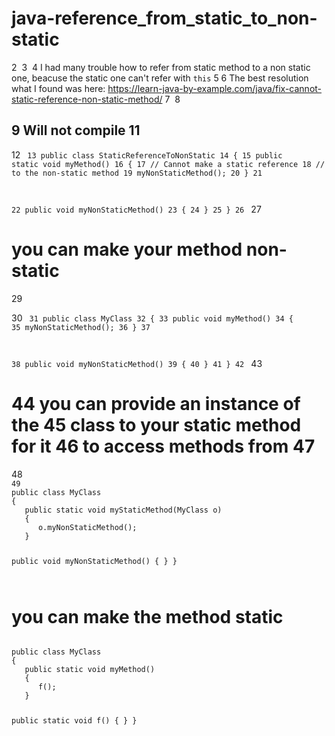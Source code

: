 # java-reference_from_static_to_non-static
2
​
3
​
4
I had many trouble how to refer from static method to a non static one, beacuse the static one can't refer with <code>this</code>
5
​
6
The best resolution what I found was here: https://learn-java-by-example.com/java/fix-cannot-static-reference-non-static-method/
7
​
8
<h2>
9
 Will not compile
11
</h2>

12
<code> 
13
public class StaticReferenceToNonStatic
14
{
15
   public static void myMethod()
16
   {
17
      // Cannot make a static reference
18
      // to the non-static method
19
      myNonStaticMethod(); 
20
   }
21
 
22
   public void myNonStaticMethod()
23
   {
24
   }
25
}
26
</code> 
27

<h1> you can make your method non-static</h1>
29

30
 <code>
31
public class MyClass
32
{
33
   public void myMethod()
34
   {
35
      myNonStaticMethod(); 
36
   }
37
 
38
   public void myNonStaticMethod()
39
   {
40
   }
41
}
42
 </code>
43
<h1>
44
  you can provide an instance of the 
45
  class to your static method for it 
46
 to access methods from
47
</h1>
48
 
<code>
49
public class MyClass
{
   public static void myStaticMethod(MyClass o)
   {
      o.myNonStaticMethod(); 
   }
 
   public void myNonStaticMethod()
   {
   }
}
 

</code>
<h1> you can make the method static </h1>
 

<code>
public class MyClass
{
   public static void myMethod()
   {
      f(); 
   }
 
   public static void f()
   {
   }
} 

</code>
